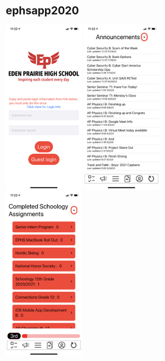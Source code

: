 # ephsapp2020
<img width=200 alt="logic screen" src="https://github.com/connorholm/ephsapp2020/blob/main/IMG_1017.PNG">
<img width=200 alt="announcements page" src="https://github.com/connorholm/ephsapp2020/blob/main/IMG_1016.PNG">
<img width=200 alt="assignments page" src="https://github.com/connorholm/ephsapp2020/blob/main/IMG_1015.PNG">
